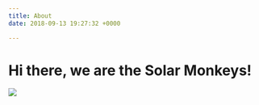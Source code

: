 ```yaml
---
title: About
date: 2018-09-13 19:27:32 +0000

---
```

# Hi there, we are the Solar Monkeys!

![](/uploads/random.jpg)